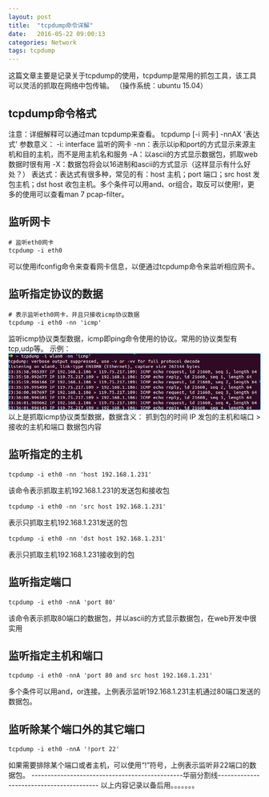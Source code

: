 ```yaml
---
layout: post
title:  "tcpdump命令详解"
date:   2016-05-22 09:00:13
categories: Network
tags: tcpdump
---
```

这篇文章主要是记录关于tcpdump的使用，tcpdump是常用的抓包工具，该工具可以灵活的抓取在网络中包传输。
（操作系统：ubuntu 15.04）
## tcpdump命令格式
注意：详细解释可以通过man tcpdump来查看。
tcpdump [-i 网卡] -nnAX '表达式'
参数意义：
-i: interface 监听的网卡
-nn：表示以ip和port的方式显示来源主机和目的主机，而不是用主机名和服务
-A：以ascii的方式显示数据包，抓取web数据时很有用
-X：数据包将会以16进制和ascii的方式显示（这样显示有什么好处？）
表达式：表达式有很多种，常见的有：host 主机；port 端口；src host 发包主机；dst host 收包主机。多个条件可以用and、or组合，取反可以使用!，更多的使用可以查看man 7 pcap-filter。
## 监听网卡
~~~
# 监听eth0网卡
tcpdump -i eth0
~~~
可以使用ifconfig命令来查看网卡信息，以便通过tcpdump命令来监听相应网卡。
## 监听指定协议的数据
~~~
# 表示监听eth0网卡，并且只接收icmp协议数据
tcpdump -i eth0 -nn 'icmp'
~~~
监听icmp协议类型数据，icmp即ping命令使用的协议。常用的协议类型有tcp,udp等。
示例：
![](/images/tcpdump.png)
以上是抓取icmp协议类型数据，数据含义：
抓到包的时间 IP 发包的主机和端口 > 接收的主机和端口 数据包内容
## 监听指定的主机
~~~
tcpdump -i eth0 -nn 'host 192.168.1.231'
~~~
该命令表示抓取主机192.168.1.231的发送包和接收包
~~~
tcpdump -i eth0 -nn 'src host 192.168.1.231'
~~~
表示只抓取主机192.168.1.231发送的包
~~~
tcpdump -i eth0 -nn 'dst host 192.168.1.231'
~~~
表示只抓取主机192.168.1.231接收到的包
## 监听指定端口
~~~
tcpdump -i eth0 -nnA 'port 80'
~~~
该命令表示抓取80端口的数据包，并以ascii的方式显示数据包，在web开发中很实用
## 监听指定主机和端口
~~~
tcpdump -i eth0 -nnA 'port 80 and src host 192.168.1.231'
~~~
多个条件可以用and，or连接。上例表示监听192.168.1.231主机通过80端口发送的数据包。
## 监听除某个端口外的其它端口
~~~
tcpdump -i eth0 -nnA '!port 22'
~~~
如果需要排除某个端口或者主机，可以使用“!”符号，上例表示监听非22端口的数据包。
-----------------------------------------------华丽分割线-----------------------------------------
以上内容记录以备后用。。。。。。。
